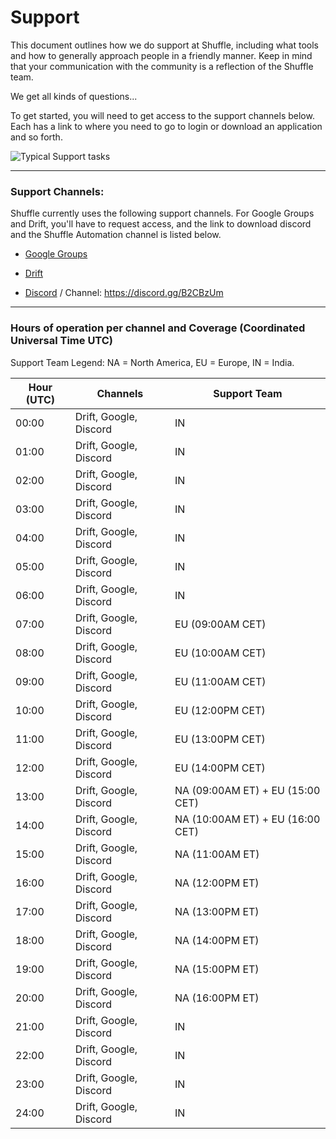# Support
This document outlines how we do support at Shuffle, including what tools and how to generally approach people in a friendly manner. Keep in mind that your communication with the community is a reflection of the Shuffle team.

We get all kinds of questions...

To get started, you will need to get access to the support channels below. Each has a link to where you need to go to login or download an application and so forth.

![Typical Support tasks](https://user-images.githubusercontent.com/5719530/194396752-2cd5401c-7b3e-4864-904d-06d99e53dd75.png)

---

### Support Channels:

Shuffle currently uses the following support channels. For Google Groups and Drift, you'll have to request access, and the link to download discord and the Shuffle Automation channel is listed below.

* [Google Groups](https://www.gmail.com)

* [Drift](https://www.drift.com/)

* [Discord](https://discord.com/) / Channel: https://discord.gg/B2CBzUm

---

### Hours of operation per channel and Coverage (Coordinated Universal Time UTC)

Support Team Legend: NA = North America, EU = Europe, IN = India.

| Hour (UTC) |        Channels        |          Support Team            |
|------------|------------------------|----------------------------------|
| 00:00      | Drift, Google, Discord | IN                               |        
| 01:00      | Drift, Google, Discord | IN                               |
| 02:00      | Drift, Google, Discord | IN                               |
| 03:00      | Drift, Google, Discord | IN                               |
| 04:00      | Drift, Google, Discord | IN                               |
| 05:00      | Drift, Google, Discord | IN                               |
| 06:00      | Drift, Google, Discord | IN                               |
| 07:00      | Drift, Google, Discord | EU (09:00AM CET)                 |
| 08:00      | Drift, Google, Discord | EU (10:00AM CET)                 |
| 09:00      | Drift, Google, Discord | EU (11:00AM CET)                 |
| 10:00      | Drift, Google, Discord | EU (12:00PM CET)                 |
| 11:00      | Drift, Google, Discord | EU (13:00PM CET)                 |
| 12:00      | Drift, Google, Discord | EU (14:00PM CET)                 |
| 13:00      | Drift, Google, Discord | NA (09:00AM ET) + EU (15:00 CET) |
| 14:00      | Drift, Google, Discord | NA (10:00AM ET) + EU (16:00 CET) |
| 15:00      | Drift, Google, Discord | NA (11:00AM ET)                  |
| 16:00      | Drift, Google, Discord | NA (12:00PM ET)                  |
| 17:00      | Drift, Google, Discord | NA (13:00PM ET)                  |
| 18:00      | Drift, Google, Discord | NA (14:00PM ET)                  |
| 19:00      | Drift, Google, Discord | NA (15:00PM ET)                  |
| 20:00      | Drift, Google, Discord | NA (16:00PM ET)                  |
| 21:00      | Drift, Google, Discord | IN                               |
| 22:00      | Drift, Google, Discord | IN                               |
| 23:00      | Drift, Google, Discord | IN                               |
| 24:00      | Drift, Google, Discord | IN                               |
